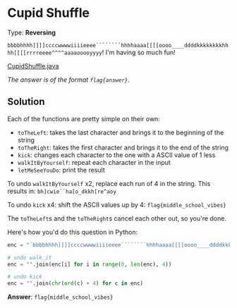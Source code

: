# Cupid Shuffle

Type: **Reversing**

`bbbbhhhh]]]]ccccwwwwiiiieeee````````hhhhaaaa[[[[oooo____ddddkkkkkkkkhhhh[[[[rrrreeee^^^^aaaaooooyyyy`! I'm having so much fun!

[CupidShuffle.java](../_assets/CupidShuffle.java)

*The answer is of the format `flag{answer}`.*

## Solution

Each of the functions are pretty simple on their own:

- `toTheLeft`: takes the last character and brings it to the beginning of the string
- `toTheRight`: takes the first character and brings it to the end of the string
- `kick`: changes each character to the one with a ASCII value of 1 less
- `walkItByYourself`: repeat each character in the input
- `letMeSeeYouDo`: print the result

To undo `walkItByYourself` x2, replace each run of 4 in the string. This results in: `bh]cwie``ha[o_dkkh[re^aoy`

To undo `kick` x4: shift the ASCII values up by 4: `flag{middle_school_vibes}`

The `toTheLeft`s and the `toTheRight`s cancel each other out, so you're done.

Here's how you'd do this question in Python:

```py
enc = "`bbbbhhhh]]]]ccccwwwwiiiieeee````````hhhhaaaa[[[[oooo____ddddkkkkkkkkhhhh[[[[rrrreeee^^^^aaaaooooyyyy`"

# undo walk it
enc = "".join(enc[i] for i in range(0, len(enc), 4))

# undo kick
enc = "".join(chr(ord(c) + 4) for c in enc)
```

**Answer**: `flag{middle_school_vibes}`

